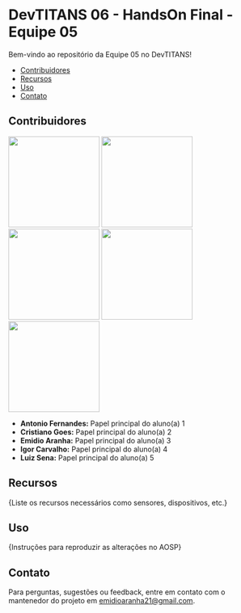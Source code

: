 # DevTITANS 06 - HandsOn Final - Equipe 05

Bem-vindo ao repositório da Equipe 05 no DevTITANS!

- [Contribuidores](#contribuidores)
- [Recursos](#recursos)
- [Uso](#uso)
- [Contato](#contato)

## Contribuidores

<img src="https://github.com/user-attachments/assets/63940172-0bda-4b78-891a-9230b7a64bfc" width="180" >
<img src="https://github.com/user-attachments/assets/1188205f-0740-4a13-9106-fbbfe7157e20" width="180" >
<img src="https://github.com/user-attachments/assets/086b4661-5d9d-42fb-a264-49ea34a91948" width="180" >
<img src="https://github.com/user-attachments/assets/bf121632-4689-4dd5-9def-33471e36d362" width="180" >
<img src="https://github.com/user-attachments/assets/16f8dbcf-65cd-4908-bc0e-4361bf7788a9" width="180" >  
    
- **Antonio Fernandes:** Papel principal do aluno(a) 1
- **Cristiano Goes:** Papel principal do aluno(a) 2
- **Emidio Aranha:** Papel principal do aluno(a) 3
- **Igor Carvalho:** Papel principal do aluno(a) 4
- **Luiz Sena:** Papel principal do aluno(a) 5

## Recursos

{Liste os recursos necessários como sensores, dispositivos, etc.}

## Uso

{Instruções para reproduzir as alterações no AOSP}

## Contato

Para perguntas, sugestões ou feedback, entre em contato com o mantenedor do projeto em [emidioaranha21@gmail.com](mailto:emidioaranha21@gmail.com).
